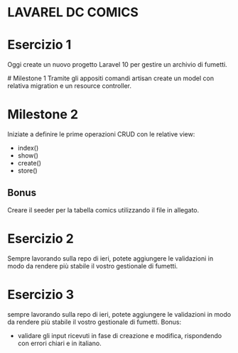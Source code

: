 # LAVAREL DC COMICS

# Esercizio 1
Oggi create un nuovo progetto Laravel 10 per gestire un archivio di fumetti.

# Milestone 1
Tramite gli appositi comandi artisan create un model con relativa migration e un resource controller.
# Milestone 2
Iniziate a definire le prime operazioni CRUD con le relative view:
- index()
- show()
- create()
- store()

## Bonus
Creare il seeder per la tabella comics utilizzando il file in allegato.

# Esercizio 2
Sempre lavorando sulla repo di ieri, potete aggiungere le validazioni in modo da rendere più stabile il vostro gestionale di fumetti.

# Esercizio 3
sempre lavorando sulla repo di ieri, potete aggiungere le validazioni in modo da rendere più stabile il vostro gestionale di fumetti.
Bonus:
- validare gli input ricevuti in fase di creazione e modifica, rispondendo con errori chiari e in italiano.